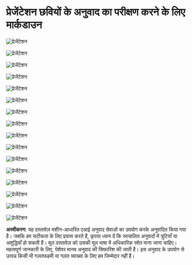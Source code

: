 # प्रेजेंटेशन छवियों के अनुवाद का परीक्षण करने के लिए मार्कडाउन

![प्रेजेंटेशन](../../../translated_images/Microsoft-Power-Platform-Intro-01.4650d08b397ba80a92b54fcb3ebe6390a7ce0448b3dde4f661061bd7129454b2.hi.png)

![प्रेजेंटेशन](../../../translated_images/Microsoft-Power-Platform-Intro-02.e1a0890dec39942f84d6547b871c681684c4b4df23c92808ccff1c0a83448850.hi.png)

![प्रेजेंटेशन](../../../translated_images/Microsoft-Power-Platform-Intro-03.17149ab2e1d60d1569fd0ac78c16b42e974387a87530db9e0fe9f79291951c1c.hi.png)

![प्रेजेंटेशन](../../../translated_images/Microsoft-Power-Platform-Intro-04.8d5fc381dcf939322f195b918e99dcf3a3dab8693dde57ecd932a3ed89dd5cbc.hi.png)

![प्रेजेंटेशन](../../../translated_images/Microsoft-Power-Platform-Intro-05.acc52cf78dea3100c1a233d853b7851d02fb3d408c37c8d0d3a74d99112ed659.hi.png)

![प्रेजेंटेशन](../../../translated_images/Microsoft-Power-Platform-Intro-06.808136af4371858c3a7bf267477b2862458c48c0356039ba09042449023cec2b.hi.png)

![प्रेजेंटेशन](../../../translated_images/Microsoft-Power-Platform-Intro-07.93088fa88284cbcdf865a0d1acc7c1c316459c63b72fe35ed90ea019c2b18da5.hi.png)

![प्रेजेंटेशन](../../../translated_images/Microsoft-Power-Platform-Intro-08.2225523feead63d34316e38f0032a286c9f772c527bab10bac0a6d9541a19adf.hi.png)

![प्रेजेंटेशन](../../../translated_images/Microsoft-Power-Platform-Intro-09.a9f922552177ea77e3684a10db1e679d1466aacf1f7b65f2b9e55f73519970dc.hi.png)

![प्रेजेंटेशन](../../../translated_images/Microsoft-Power-Platform-Intro-10.4faa403fe11543bb693ee821d7a215945eb1a3f14eb714ebd2ec2c261322a375.hi.png)

![प्रेजेंटेशन](../../../translated_images/Microsoft-Power-Platform-Intro-11.c7384324ba89ffed1ab58b1076a3ae6b4249d5609554e2abf736ed225b6ad79d.hi.png)

![प्रेजेंटेशन](../../../translated_images/Microsoft-Power-Platform-Intro-12.40a9d5241940381571ca65552e5275be9a318ae43531fa6895f16528876dd274.hi.png)

![प्रेजेंटेशन](../../../translated_images/Microsoft-Power-Platform-Intro-13.1a8050e79fcb137a90b316d4ba51042e207762bb6baa65c06829856f797dd8e8.hi.png)

![प्रेजेंटेशन](../../../translated_images/Microsoft-Power-Platform-Intro-14.b60a1b336ca95ea941608a573cf528431addf4cc1ea998659cc22c738f2e4beb.hi.png)

![प्रेजेंटेशन](../../../translated_images/Microsoft-Power-Platform-Intro-15.ff0d6a55bdfda8ea2396f3885f895db2f10250720b1f38411f4cf25faa4ccd47.hi.png)

![प्रेजेंटेशन](../../../translated_images/Microsoft-Power-Platform-Intro-16.e36e8cbcabac4e26f1e6455952623160a76911ed7ae2cdd5c1cc93c36fa0af14.hi.png)

**अस्वीकरण**:
यह दस्तावेज़ मशीन-आधारित एआई अनुवाद सेवाओं का उपयोग करके अनुवादित किया गया है। जबकि हम सटीकता के लिए प्रयास करते हैं, कृपया ध्यान दें कि स्वचालित अनुवादों में त्रुटियाँ या अशुद्धियाँ हो सकती हैं। मूल दस्तावेज़ को उसकी मूल भाषा में अधिकारिक स्रोत माना जाना चाहिए। महत्वपूर्ण जानकारी के लिए, पेशेवर मानव अनुवाद की सिफारिश की जाती है। इस अनुवाद के उपयोग से उत्पन्न किसी भी गलतफहमी या गलत व्याख्या के लिए हम जिम्मेदार नहीं हैं।
